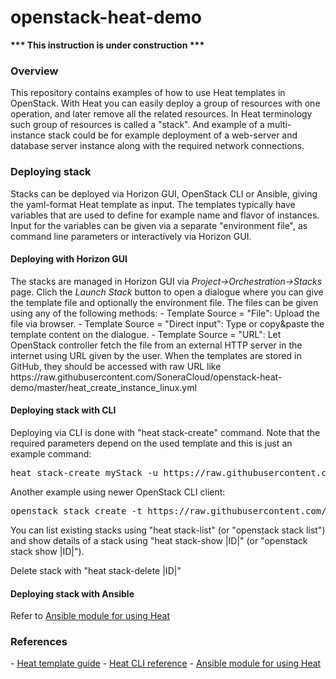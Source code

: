 # openstack-heat-demo
<B> *** This instruction is under construction *** </B>

<H3>Overview</H3>
This repository contains examples of how to use Heat templates in OpenStack. With Heat you can easily deploy a group of resources with one operation, and later remove all the related resources. In Heat terminology such group of resources is called a "stack". And example of a multi-instance stack could be for example deployment of a web-server and database server instance along with the required network connections.

<H3>Deploying stack</H3>
Stacks can be deployed via Horizon GUI, OpenStack CLI or Ansible, giving the yaml-format Heat template as input. The templates typically have variables that are used to define for example name and flavor of instances. Input for the variables can be given via a separate "environment file", as command line parameters or interactively via Horizon GUI.

<H4>Deploying with Horizon GUI</H4>
The stacks are managed in Horizon GUI via <I>Project->Orchestration->Stacks</I> page. Clich the <I>Launch Stack</I> button to open a dialogue where you can give the template file and optionally the environment file. The files can be given using any of the following methods:
- Template Source = "File": Upload the file via browser.
- Template Source = "Direct input": Type or copy&paste the template content on the dialogue.
- Template Source = "URL": Let OpenStack controller fetch the file from an external HTTP server in the internet using URL given by the user. When the templates are stored in GitHub, they should be accessed with raw URL like https://raw.githubusercontent.com/SoneraCloud/openstack-heat-demo/master/heat_create_instance_linux.yml

<H4>Deploying stack with CLI</H4>
Deploying via CLI is done with "heat stack-create" command. Note that the required parameters depend on the used template and this is just an example command:
<PRE>heat stack-create myStack -u https://raw.githubusercontent.com/SoneraCloud/openstack-heat-demo/master/heat_create_instance_linux.yml -P instance_name=testVM1 -P flavor_name=sonera.linux.tiny -P image_name=centos-7 -P keypair_name=my_heat_key -P security_group=my_sec_group -P network_name=my_net</PRE>

Another example using newer OpenStack CLI client:
<PRE>openstack stack create -t https://raw.githubusercontent.com/SoneraCloud/openstack-heat-demo/master/heat_create_instance_linux.yml --parameter instance_name=testVM1 --parameter flavor_name=sonera.linux.tiny --parameter image_name=centos-7 --parameter keypair_name=my_heat_key --parameter security_group=my_sec_group --parameter network_name=my_net myStack</PRE>

You can list existing stacks using "heat stack-list" (or "openstack stack list") and show details of a stack using "heat stack-show |ID|" (or "openstack stack show |ID|").

Delete stack with "heat stack-delete |ID|"

<H4>Deploying stack with Ansible</H4>

Refer to <A HREF='http://docs.ansible.com/ansible/os_stack_module.html' target='_blank'>Ansible module for using Heat</A>

<H3>References</H3>
- <A HREF='http://docs.openstack.org/developer/heat/template_guide/' target="_blank">Heat template guide</A>
- <A HREF='http://docs.openstack.org/cli-reference/heat.html' target='_blank'>Heat CLI reference</A>
- <A HREF='http://docs.ansible.com/ansible/os_stack_module.html' target='_blank'>Ansible module for using Heat</A>




